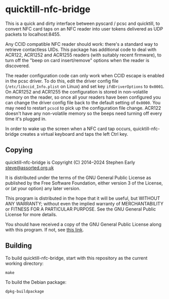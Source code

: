 quicktill-nfc-bridge
====================

This is a quick and dirty interface between pyscard / pcsc and
quicktill, to convert NFC card taps on an NFC reader into user tokens
delivered as UDP packets to localhost:8455.

Any CCID compatible NFC reader should work: there's a standard way to
retrieve contactless UIDs.  This package has additional code to deal
with ACR122, ACR1252 and ACR1255 readers (with suitably recent
firmware), to turn off the "beep on card insert/remove" options when
the reader is discovered.

The reader configuration code can only work when CCID escape is
enabled in the pcsc driver. To do this, edit the driver config file
(`/etc/libccid_Info.plist` on Linux) and set key `ifdDriverOptions` to
`0x0001`.  On ACR1252 and ACR1255 the configuration is stored in
non-volatile memory on the reader, so once all your readers have been
configured you can change the driver config file back to the default
setting of `0x0000`. You may need to restart `pcscd` to pick up the
configuration file change. ACR122 doesn't have any non-volatile memory
so the beeps need turning off every time it's plugged in.

In order to wake up the screen when a NFC card tap occurs,
quicktill-nfc-bridge creates a virtual keyboard and taps the left Ctrl
key.

Copying
-------

quicktill-nfc-bridge is Copyright (C) 2014–2024 Stephen Early <steve@assorted.org.uk>

It is distributed under the terms of the GNU General Public License
as published by the Free Software Foundation, either version 3
of the License, or (at your option) any later version.

This program is distributed in the hope that it will be useful, but
WITHOUT ANY WARRANTY; without even the implied warranty of
MERCHANTABILITY or FITNESS FOR A PARTICULAR PURPOSE.  See the GNU
General Public License for more details.

You should have received a copy of the GNU General Public License
along with this program.  If not, see [this
link](http://www.gnu.org/licenses/).

Building
--------

To build quicktill-nfc-bridge, start with this repository as the
current working directory:

    make

To build the Debian package:

    dpkg-buildpackage
